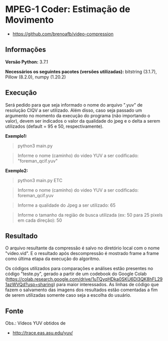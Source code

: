 # MPEG-1 Coder: Estimação de Movimento

- https://github.com/brenoafb/video-compression

## Informações

**Versão Python:** 3.7.1

**Necessários os seguintes pacotes (versões utilizadas):** bitstring (3.1.7), Pillow (8.2.0), numpy (1.20.2)

## Execução

Será pedido para que seja informado o nome do arquivo ".yuv" de resolução CIQV a ser utilizado. Além disso, caso seja passado um argumento no momento da execução do programa (não importando o valor), devem ser indicados o valor da qualidade do jpeg e o delta a serem utilizados (default = 95 e 50, respectivamente).

**Exemplo1:**
  >python3 main.py

  >Informe o nome (caminho) do video YUV a ser codificado: "foreman_qcif.yuv"

**Exemplo2:**
  >python3 main.py ETC

  >Informe o nome (caminho) do video YUV a ser codificado: foreman_qcif.yuv

  >Informe a qualidade do Jpeg a ser utilizado: 65

  >Informe o tamanho da região de busca utilizada (ex: 50 para 25 pixels em cada direção): 50

## Resultado

O arquivo resultante da compressão é salvo no diretório local com o nome "video.vid". E o resultado após descompressão é mostrado frame a frame como última etapa da execução do algoritmo.

Os códigos utilizados para comparações e análises estão presentes no código "teste.py", gerado a partir de um codebook do Google Colab (https://colab.research.google.com/drive/1uTQyqHDka0SKU6Dl3QK8hFL291azWVQd?usp=sharing) para maior interessados. As linhas de código que fazem o salvamento das imagens dos resultados estão comentadas a fim de serem utilizadas somente caso seja a escolha do usuário.

## Fonte

Obs.: Vídeos YUV obtidos de
-  http://trace.eas.asu.edu/yuv/
